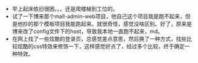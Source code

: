 + 早上起床依旧很困。。。还是爬楼梯到工位的。
+ 试了一下博来那个mall-admin-web项目，他自己这个项目我是跑不起来，但是他抄的那个模板项目我能跑起来。就很奇怪，感觉没啥区别。好了，原来是博来改了config文件下的host，导致我本地一直跑不起来，md。
+ 在网上找了一些炫酷的登录页，总感觉差点意思，然后换了一种方式，找些比较炫酷的css特效来修饰一下，这样感觉好点了，经过多个比较，终于确定一种特效。